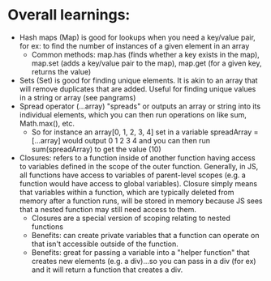 # Overall learnings:

- Hash maps (Map) is good for lookups when you need a key/value pair, for ex: to find the number of instances of a given element in an array
  - Common methods: map.has (finds whether a key exists in the map), map.set (adds a key/value pair to the map), map.get (for a given key, returns the value)
- Sets (Set) is good for finding unique elements. It is akin to an array that will remove duplicates that are added. Useful for finding unique values in a string or array (see pangrams)
- Spread operator (...array) "spreads" or outputs an array or string into its individual elements, which you can then run operations on like sum, Math.max(), etc.
  - So for instance an array[0, 1, 2, 3, 4] set in a variable spreadArray = [...array] would output 0 1 2 3 4 and you can then run sum(spreadArray) to get the value (10)
- Closures: refers to a function inside of another function having access to variables defined in the scope of the outer function. Generally, in JS, all functions have access to variables of parent-level scopes (e.g. a function would have access to global variables). Closure simply means that variables within a function, which are typically deleted from memory after a function runs, will be stored in memory because JS sees that a nested function may still need access to them.
  - Closures are a special version of scoping relating to nested functions
  - Benefits: can create private variables that a function can operate on that isn't accessible outside of the function.
  - Benefits: great for passing a variable into a "helper function" that creates new elements (e.g. a div)...so you can pass in a div (for ex) and it will return a function that creates a div.
